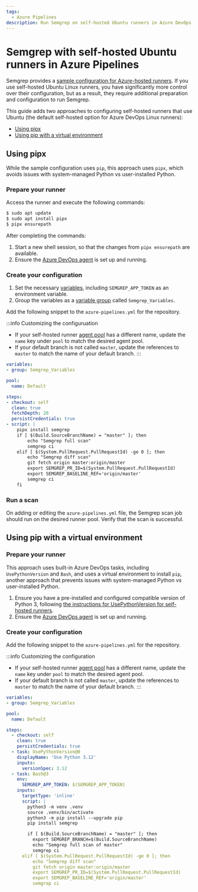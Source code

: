 ```yaml
---
tags:
  - Azure Pipelines
description: Run Semgrep on self-hosted Ubuntu runners in Azure DevOps.
---
```

# Semgrep with self-hosted Ubuntu runners in Azure Pipelines

Semgrep provides a [sample configuration for Azure-hosted runners](/docs/semgrep-ci/sample-ci-configs#azure-pipelines). If you use self-hosted Ubuntu Linux runners, you have significantly more control over their configuration, but as a result, they require additional preparation and configuration to run Semgrep.

This guide adds two approaches to configuring self-hosted runners that use Ubuntu (the default self-hosted option for Azure DevOps Linux runners):

* [Using pipx](#using-pipx)
* [Using pip with a virtual environment](#using-pip-with-a-virtual-environment)

## Using pipx

While the sample configuration uses `pip`, this approach uses `pipx`, which avoids issues with system-managed Python vs user-installed Python.

### Prepare your runner

Access the runner and execute the following commands:

```bash
$ sudo apt update
$ sudo apt install pipx
$ pipx ensurepath
```

After completing the commands:

1. Start a new shell session, so that the changes from `pipx ensurepath` are available.
2. Ensure the [Azure DevOps agent](https://learn.microsoft.com/en-us/azure/devops/pipelines/agents/linux-agent?view=azure-devops) is set up and running.

### Create your configuration

1. Set the necessary [variables](https://learn.microsoft.com/en-us/azure/devops/pipelines/process/set-secret-variables?view=azure-devops&tabs=yaml%2Cbash), including `SEMGREP_APP_TOKEN` as an environment variable.
2. Group the variables as a [variable group](https://learn.microsoft.com/en-us/azure/devops/pipelines/library/variable-groups?view=azure-devops&tabs=azure-pipelines-ui%2Cclassic#create-a-variable-group) called `Semgrep_Variables`.

Add the following snippet to the `azure-pipelines.yml` for the repository.

:::info Customizing the configuruation
* If your self-hosted runner [agent pool](https://learn.microsoft.com/en-us/azure/devops/pipelines/agents/pools-queues?view=azure-devops&tabs=yaml%2Cbrowser) has a different name, update the `name` key under `pool` to match the desired agent pool.
* If your default branch is not called `master`, update the references to `master` to match the name of your default branch.
:::

```yaml
variables:
- group: Semgrep_Variables

pool:
  name: Default

steps:
- checkout: self
  clean: true
  fetchDepth: 20
  persistCredentials: true
- script: |
    pipx install semgrep
    if [ $(Build.SourceBranchName) = "master" ]; then
        echo "Semgrep full scan"
        semgrep ci
    elif [ $(System.PullRequest.PullRequestId) -ge 0 ]; then
        echo "Semgrep diff scan"
        git fetch origin master:origin/master
        export SEMGREP_PR_ID=$(System.PullRequest.PullRequestId)
        export SEMGREP_BASELINE_REF='origin/master'
        semgrep ci
    fi
```

### Run a scan

On adding or editing the `azure-pipelines.yml` file, the Semgrep scan job should run on the desired runner pool. Verify that the scan is successful.

## Using pip with a virtual environment

### Prepare your runner

This approach uses built-in Azure DevOps tasks, including `UsePythonVersion` and `Bash`, and uses a virtual environment to install `pip`, another approach that prevents issues with system-managed Python vs user-installed Python.

1. Ensure you have a pre-installed and configured compatible version of Python 3, following [the instructions for UsePythonVersion for self-hosted runners](https://learn.microsoft.com/en-us/azure/devops/pipelines/tasks/reference/use-python-version-v0?view=azure-pipelines#how-can-i-configure-a-self-hosted-agent-to-use-this-task).
2. Ensure the [Azure DevOps agent](https://learn.microsoft.com/en-us/azure/devops/pipelines/agents/linux-agent?view=azure-devops) is set up and running.

### Create your configuration

Add the following snippet to the `azure-pipelines.yml` for the repository.

:::info Customizing the configuration
* If your self-hosted runner [agent pool](https://learn.microsoft.com/en-us/azure/devops/pipelines/agents/pools-queues?view=azure-devops&tabs=yaml%2Cbrowser) has a different name, update the `name` key under `pool` to match the desired agent pool.
* If your default branch is not called `master`, update the references to `master` to match the name of your default branch.
:::

```yaml
variables:
- group: Semgrep_Variables

pool:
  name: Default

steps:
  - checkout: self
    clean: true
    persistCredentials: true
  - task: UsePythonVersion@0
    displayName: 'Use Python 3.12'
    inputs:
      versionSpec: 3.12
  - task: Bash@3
    env:
      SEMGREP_APP_TOKEN: $(SEMGREP_APP_TOKEN)
    inputs:
      targetType: 'inline'
      script: |
        python3 -m venv .venv
        source .venv/bin/activate
        python3 -m pip install --upgrade pip
        pip install semgrep

        if [ $(Build.SourceBranchName) = "master" ]; then
          export SEMGREP_BRANCH=$(Build.SourceBranchName)
          echo "Semgrep full scan of master"
          semgrep ci
      elif [ $(System.PullRequest.PullRequestId) -ge 0 ]; then
          echo "Semgrep diff scan"
          git fetch origin master:origin/master
          export SEMGREP_PR_ID=$(System.PullRequest.PullRequestId)
          export SEMGREP_BASELINE_REF='origin/master'
          semgrep ci
```
